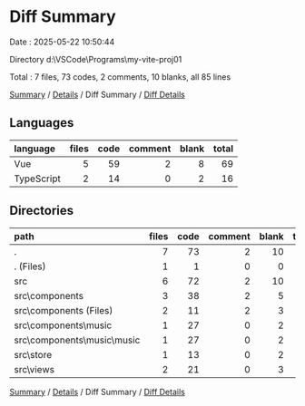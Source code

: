 # Diff Summary

Date : 2025-05-22 10:50:44

Directory d:\\VSCode\\Programs\\my-vite-proj01

Total : 7 files,  73 codes, 2 comments, 10 blanks, all 85 lines

[Summary](results.md) / [Details](details.md) / Diff Summary / [Diff Details](diff-details.md)

## Languages
| language | files | code | comment | blank | total |
| :--- | ---: | ---: | ---: | ---: | ---: |
| Vue | 5 | 59 | 2 | 8 | 69 |
| TypeScript | 2 | 14 | 0 | 2 | 16 |

## Directories
| path | files | code | comment | blank | total |
| :--- | ---: | ---: | ---: | ---: | ---: |
| . | 7 | 73 | 2 | 10 | 85 |
| . (Files) | 1 | 1 | 0 | 0 | 1 |
| src | 6 | 72 | 2 | 10 | 84 |
| src\\components | 3 | 38 | 2 | 5 | 45 |
| src\\components (Files) | 2 | 11 | 2 | 3 | 16 |
| src\\components\\music | 1 | 27 | 0 | 2 | 29 |
| src\\components\\music\\music | 1 | 27 | 0 | 2 | 29 |
| src\\store | 1 | 13 | 0 | 2 | 15 |
| src\\views | 2 | 21 | 0 | 3 | 24 |

[Summary](results.md) / [Details](details.md) / Diff Summary / [Diff Details](diff-details.md)